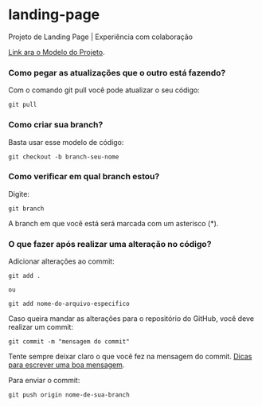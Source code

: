 # landing-page
Projeto de Landing Page | Experiência com colaboração

[Link ara o Modelo do Projeto](https://www.figma.com/design/cQQtsHl9Dh88kSNF6M1nZT/Landing-Page-UI-Kit---Fully-customizable-landing-page-UI-kit---Export-as-HTML-(Community)?node-id=0-1&node-type=canvas&t=6Z4fn9uileeJPBa7-0).

### Como pegar as atualizações que o outro está fazendo?

Com o comando git pull você pode atualizar o seu código:
```
git pull
```

### Como criar sua branch?

Basta usar esse modelo de código:
```
git checkout -b branch-seu-nome
```

### Como verificar em qual branch estou?

Digite:

```
git branch
``` 
A branch em que você está será marcada com um asterisco (*).

### O que fazer após realizar uma alteração no código?

Adicionar alterações ao commit:
```
git add .

ou

git add nome-do-arquivo-especifico
```

Caso queira mandar as alterações para o repositório do GitHub, você deve realizar um commit:
```
git commit -m "mensagem do commit"
```

Tente sempre deixar claro o que você fez na mensagem do commit.
[Dicas para escrever uma boa mensagem](https://www.linkedin.com/feed/update/urn:li:activity:7260296747938123776/).

Para enviar o commit:
```
git push origin nome-de-sua-branch
```